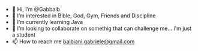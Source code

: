 - 👋 Hi, I’m @Gabbalb
- 👀 I’m interested in Bible, God, Gym, Friends and Discipline
- 🌱 I’m currently learning Java
- 💞️ I’m looking to collaborate on somethig that can challenge me... i'm just a student
- 📫 How to reach me balbiani.gabriele@gmail.com

<!---
Gabbalb/Gabbalb is a ✨ special ✨ repository because its `README.md` (this file) appears on your GitHub profile.
You can click the Preview link to take a look at your changes.
--->

